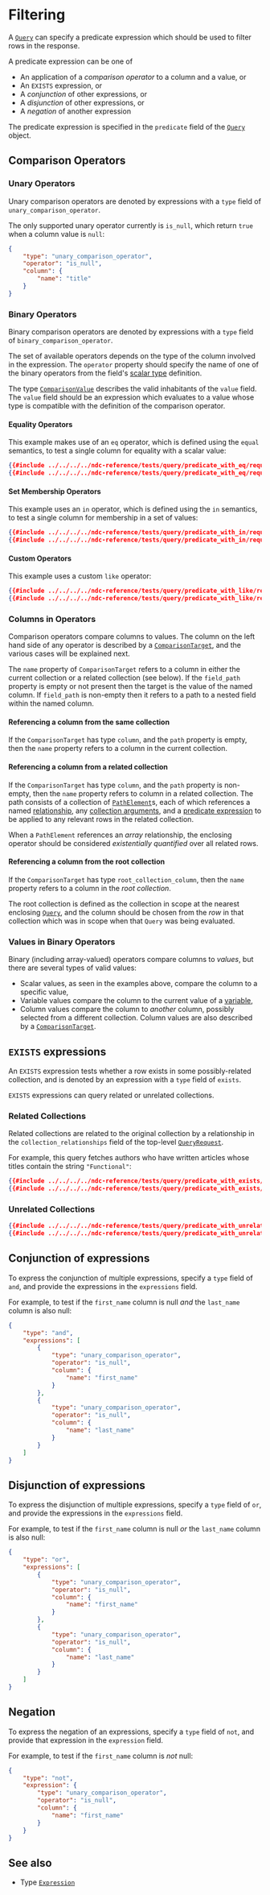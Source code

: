 # Filtering

A [`Query`](../../reference/types.md#query) can specify a predicate expression which should be used to filter rows in the response.

A predicate expression can be one of

- An application of a _comparison operator_ to a column and a value, or
- An `EXISTS` expression, or
- A _conjunction_ of other expressions, or
- A _disjunction_ of other expressions, or
- A _negation_ of another expression

The predicate expression is specified in the `predicate` field of the [`Query`](../../reference/types.md#query) object.

## Comparison Operators

### Unary Operators

Unary comparison operators are denoted by expressions with a `type` field of `unary_comparison_operator`.

The only supported unary operator currently is `is_null`, which return `true` when a column value is `null`:

```json
{
    "type": "unary_comparison_operator",
    "operator": "is_null",
    "column": {
        "name": "title"
    }
}
```

### Binary Operators

Binary comparison operators are denoted by expressions with a `type` field of `binary_comparison_operator`. 

The set of available operators depends on the type of the column involved in the expression. The `operator` property should specify the name of one of the binary operators from the field's [scalar type](../schema/scalar-types.md) definition. 

The type [`ComparisonValue`](../../reference/types.md#comparisonvalue) describes the valid inhabitants of the `value` field. The `value` field should be an expression which evaluates to a value whose type is compatible with the definition of the comparison operator.

#### Equality Operators

This example makes use of an `eq` operator, which is defined using the `equal` semantics, to test a single column for equality with a scalar value:

```json
{{#include ../../../../ndc-reference/tests/query/predicate_with_eq/request.json:1 }}
{{#include ../../../../ndc-reference/tests/query/predicate_with_eq/request.json:3: }}
```

#### Set Membership Operators

This example uses an `in` operator, which is defined using the `in` semantics, to test a single column for membership in a set of values:

```json
{{#include ../../../../ndc-reference/tests/query/predicate_with_in/request.json:1 }}
{{#include ../../../../ndc-reference/tests/query/predicate_with_in/request.json:3: }}
```

#### Custom Operators

This example uses a custom `like` operator:

```json
{{#include ../../../../ndc-reference/tests/query/predicate_with_like/request.json:1 }}
{{#include ../../../../ndc-reference/tests/query/predicate_with_like/request.json:3: }}
```

### Columns in Operators

Comparison operators compare columns to values. The column on the left hand side of any operator is described by a [`ComparisonTarget`](../../reference/types.md#comparisontarget), and the various cases will be explained next.

The `name` property of `ComparisonTarget` refers to a column in either the current collection or a related collection (see below).
If the `field_path` property is empty or not present then the target is the value of the named column.
If `field_path` is non-empty then it refers to a path to a nested field within the named column.

#### Referencing a column from the same collection

If the `ComparisonTarget` has type `column`, and the `path` property is empty, then the `name` property refers to a column in the current collection.

#### Referencing a column from a related collection

If the `ComparisonTarget` has type `column`, and the `path` property is non-empty, then the `name` property refers to column in a related collection. The path consists of a collection of [`PathElement`](../../reference/types.md#pathelement)s, each of which references a named [relationship](./relationships.md), any [collection arguments](./arguments.md), and a [predicate expression](./filtering.md) to be applied to any relevant rows in the related collection.

When a `PathElement` references an _array_ relationship, the enclosing operator should be considered _existentially quantified_ over all related rows.

#### Referencing a column from the root collection

If the `ComparisonTarget` has type `root_collection_column`, then the `name` property refers to a column in the _root collection_.

The root collection is defined as the collection in scope at the nearest enclosing [`Query`](../../reference/types.md#query), and the column should be chosen from the _row_ in that collection which was in scope when that `Query` was being evaluated.

### Values in Binary Operators

Binary (including array-valued) operators compare columns to _values_, but there are several types of valid values:

- Scalar values, as seen in the examples above, compare the column to a specific value,
- Variable values compare the column to the current value of a [variable](./variables.md),
- Column values compare the column to _another_ column, possibly selected from a different collection. Column values are also described by a [`ComparisonTarget`](../../reference/types.md#comparisontarget).

## `EXISTS` expressions

An `EXISTS` expression tests whether a row exists in some possibly-related collection, and is denoted by an expression with a `type` field of `exists`.

`EXISTS` expressions can query related or unrelated collections. 

### Related Collections

Related collections are related to the original collection by a relationship in the `collection_relationships` field of the top-level [`QueryRequest`](../../reference/types.md#queryrequest).

For example, this query fetches authors who have written articles whose titles contain the string `"Functional"`:

```json
{{#include ../../../../ndc-reference/tests/query/predicate_with_exists/request.json:1 }}
{{#include ../../../../ndc-reference/tests/query/predicate_with_exists/request.json:3: }}
```

### Unrelated Collections

```json
{{#include ../../../../ndc-reference/tests/query/predicate_with_unrelated_exists/request.json:1 }}
{{#include ../../../../ndc-reference/tests/query/predicate_with_unrelated_exists/request.json:3: }}
```

## Conjunction of expressions

To express the conjunction of multiple expressions, specify a `type` field of `and`, and provide the expressions in the `expressions` field.

For example, to test if the `first_name` column is null _and_ the `last_name` column is also null:

```json
{
    "type": "and",
    "expressions": [
        {
            "type": "unary_comparison_operator",
            "operator": "is_null",
            "column": {
                "name": "first_name"
            }
        },
        {
            "type": "unary_comparison_operator",
            "operator": "is_null",
            "column": {
                "name": "last_name"
            }
        }
    ]
}
```

## Disjunction of expressions

To express the disjunction of multiple expressions, specify a `type` field of `or`, and provide the expressions in the `expressions` field.

For example, to test if the `first_name` column is null _or_ the `last_name` column is also null:

```json
{
    "type": "or",
    "expressions": [
        {
            "type": "unary_comparison_operator",
            "operator": "is_null",
            "column": {
                "name": "first_name"
            }
        },
        {
            "type": "unary_comparison_operator",
            "operator": "is_null",
            "column": {
                "name": "last_name"
            }
        }
    ]
}
```

## Negation

To express the negation of an expressions, specify a `type` field of `not`, and provide that expression in the `expression` field.

For example, to test if the `first_name` column is _not_ null:

```json
{
    "type": "not",
    "expression": {
        "type": "unary_comparison_operator",
        "operator": "is_null",
        "column": {
            "name": "first_name"
        }
    }
}
```

## See also

- Type [`Expression`](../../reference/types.md#expression)